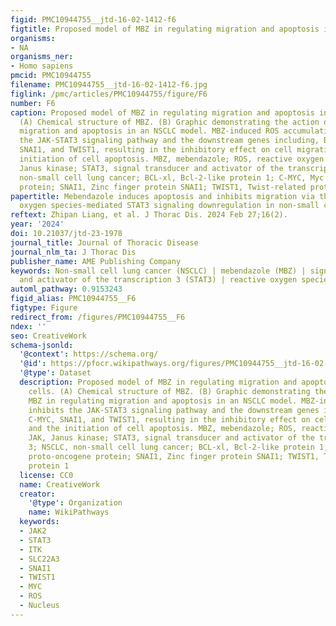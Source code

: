```yaml
---
figid: PMC10944755__jtd-16-02-1412-f6
figtitle: Proposed model of MBZ in regulating migration and apoptosis in NSCLC cells
organisms:
- NA
organisms_ner:
- Homo sapiens
pmcid: PMC10944755
filename: PMC10944755__jtd-16-02-1412-f6.jpg
figlink: /pmc/articles/PMC10944755/figure/F6
number: F6
caption: Proposed model of MBZ in regulating migration and apoptosis in NSCLC cells.
  (A) Chemical structure of MBZ. (B) Graphic demonstrating the action of MBZ in regulating
  migration and apoptosis in an NSCLC model. MBZ-induced ROS accumulation inhibits
  the JAK-STAT3 signaling pathway and the downstream genes including, BCL-xl, C-MYC,
  SNAI1, and TWIST1, resulting in the inhibitory effect on cell migration and the
  initiation of cell apoptosis. MBZ, mebendazole; ROS, reactive oxygen species; JAK,
  Janus kinase; STAT3, signal transducer and activator of the transcription 3; NSCLC,
  non-small cell lung cancer; BCL-xl, Bcl-2-like protein 1; C-MYC, Myc proto-oncogene
  protein; SNAI1, Zinc finger protein SNAI1; TWIST1, Twist-related protein 1
papertitle: Mebendazole induces apoptosis and inhibits migration via the reactive
  oxygen species-mediated STAT3 signaling downregulation in non-small cell lung cancer
reftext: Zhipan Liang, et al. J Thorac Dis. 2024 Feb 27;16(2).
year: '2024'
doi: 10.21037/jtd-23-1978
journal_title: Journal of Thoracic Disease
journal_nlm_ta: J Thorac Dis
publisher_name: AME Publishing Company
keywords: Non-small cell lung cancer (NSCLC) | mebendazole (MBZ) | signal transducer
  and activator of the transcription 3 (STAT3) | reactive oxygen species (ROS)
automl_pathway: 0.9153243
figid_alias: PMC10944755__F6
figtype: Figure
redirect_from: /figures/PMC10944755__F6
ndex: ''
seo: CreativeWork
schema-jsonld:
  '@context': https://schema.org/
  '@id': https://pfocr.wikipathways.org/figures/PMC10944755__jtd-16-02-1412-f6.html
  '@type': Dataset
  description: Proposed model of MBZ in regulating migration and apoptosis in NSCLC
    cells. (A) Chemical structure of MBZ. (B) Graphic demonstrating the action of
    MBZ in regulating migration and apoptosis in an NSCLC model. MBZ-induced ROS accumulation
    inhibits the JAK-STAT3 signaling pathway and the downstream genes including, BCL-xl,
    C-MYC, SNAI1, and TWIST1, resulting in the inhibitory effect on cell migration
    and the initiation of cell apoptosis. MBZ, mebendazole; ROS, reactive oxygen species;
    JAK, Janus kinase; STAT3, signal transducer and activator of the transcription
    3; NSCLC, non-small cell lung cancer; BCL-xl, Bcl-2-like protein 1; C-MYC, Myc
    proto-oncogene protein; SNAI1, Zinc finger protein SNAI1; TWIST1, Twist-related
    protein 1
  license: CC0
  name: CreativeWork
  creator:
    '@type': Organization
    name: WikiPathways
  keywords:
  - JAK2
  - STAT3
  - ITK
  - SLC22A3
  - SNAI1
  - TWIST1
  - MYC
  - ROS
  - Nucleus
---
```

